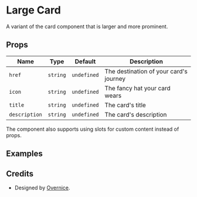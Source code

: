 # Large Card

A variant of the card component that is larger and more prominent.

## Props

| Name          | Type     | Default     | Description                            |
| ------------- | -------- | ----------- | -------------------------------------- |
| `href`        | `string` | `undefined` | The destination of your card's journey |
| `icon`        | `string` | `undefined` | The fancy hat your card wears          |
| `title`       | `string` | `undefined` | The card's title                       |
| `description` | `string` | `undefined` | The card's description                 |

The component also supports using slots for custom content instead of props.

## Examples

<ComponentPreview>

<NqLargeCard
  icon="i-nimiq:tools"
  title="The Gentle Giant"
  description="I may be big, but I'm friendly! Perfect for showcasing important content that needs some breathing room."
/>

</ComponentPreview>

<ComponentPreview>

<NqLargeCard
  icon="i-nimiq:tools"
  href="#"
  title="The Social Butterfly"
  description="I'm big AND I can take you places! Click me, I don't bite."
/>

</ComponentPreview>

## Credits

- Designed by [Overnice](https://www.overnice.com).
